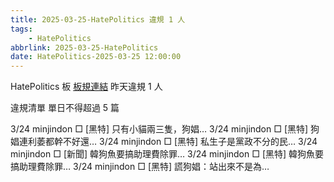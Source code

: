 ```yaml
---
title: 2025-03-25-HatePolitics 違規 1 人
tags:
    - HatePolitics
abbrlink: 2025-03-25-HatePolitics
date: HatePolitics-2025-03-25 12:00:00
---
```

HatePolitics 板 [板規連結](https://www.ptt.cc/bbs/HatePolitics/M.1617115262.A.D60.html)
昨天違規 1 人
<!-- more -->

違規清單
單日不得超過 5 篇

3/24 minjindon □ [黑特] 只有小貓兩三隻，狗娼…
3/24 minjindon □ [黑特] 狗娼連利萎都幹不好還…
3/24 minjindon □ [黑特] 私生子是黨政不分的民…
3/24 minjindon □ [新聞] 韓狗魚要搞助理費除罪…
3/24 minjindon □ [黑特] 韓狗魚要搞助理費除罪…
3/24 minjindon □ [黑特] 謊狗娼：站出來不是為…